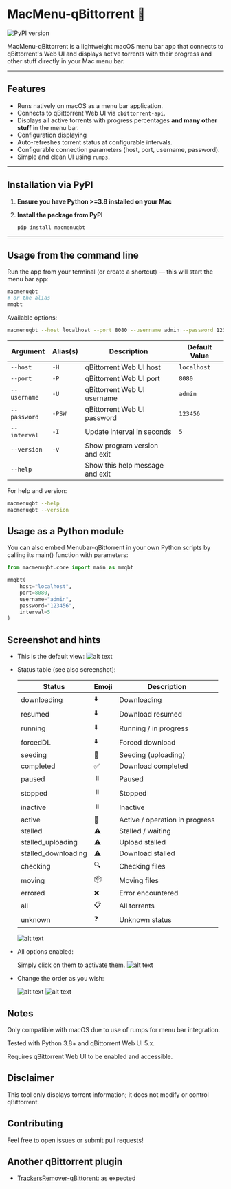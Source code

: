 # MacMenu-qBittorrent 🍏

![PyPI version](https://img.shields.io/pypi/v/macmenuqbt?label=PyPI%20Version)


MacMenu-qBittorrent is a lightweight macOS menu bar app that connects to qBittorrent's Web UI and displays active torrents with their progress and other stuff directly in your Mac menu bar.

---

## Features

- Runs natively on macOS as a menu bar application.
- Connects to qBittorrent Web UI via `qbittorrent-api`.
- Displays all active torrents with progress percentages **and many other stuff** in the menu bar.
- Configuration displaying
- Auto-refreshes torrent status at configurable intervals.
- Configurable connection parameters (host, port, username, password).
- Simple and clean UI using `rumps`.

---

## Installation via PyPI

1. **Ensure you have Python >=3.8 installed on your Mac**

2. **Install the package from PyPI**

    ```bash
    pip install macmenuqbt
    ```

---

## Usage from the command line

Run the app from your terminal (or create a shortcut) — this will start the menu bar app:

```bash
macmenuqbt
# or the alias
mmqbt
```

Available options:
```bash
macmenuqbt --host localhost --port 8080 --username admin --password 123456 --interval 5
```
| Argument     | Alias(s) | Description                     | Default Value |
|--------------|----------|---------------------------------|---------------|
| `--host`     | `-H`     | qBittorrent Web UI host         | `localhost`   |
| `--port`     | `-P`     | qBittorrent Web UI port         | `8080`        |
| `--username` | `-U`     | qBittorrent Web UI username     | `admin`       |
| `--password` | `-PSW`   | qBittorrent Web UI password     | `123456`      |
| `--interval` | `-I`     | Update interval in seconds      | `5`           |
| `--version`  | `-V`     | Show program version and exit   |               |
| `--help`     |          | Show this help message and exit |               |


For help and version:
```bash
macmenuqbt --help
macmenuqbt --version
```

## Usage as a Python module
You can also embed Menubar-qBittorrent in your own Python scripts by calling its main() function with parameters:

```python
from macmenuqbt.core import main as mmqbt

mmqbt(
    host="localhost",
    port=8080,
    username="admin",
    password="123456",
    interval=5
)
```

## Screenshot and hints

- This is the default view:
   ![alt text](img/set_options.png)

- Status table (see also screenshot):

   | Status              | Emoji | Description                    |
   |---------------------|-------|--------------------------------|
   | downloading         | ⬇️    | Downloading                    |
   | resumed             | ⬇️    | Download resumed               |
   | running             | ⬇️    | Running / in progress          |
   | forcedDL            | ⬇️    | Forced download                |
   | seeding             | 🌱    | Seeding (uploading)            |
   | completed           | ✅     | Download completed             |
   | paused              | ⏸️    | Paused                         |
   | stopped             | ⏸️    | Stopped                        |
   | inactive            | ⏸️    | Inactive                       |
   | active              | 🔄    | Active / operation in progress |
   | stalled             | ⚠️    | Stalled / waiting              |
   | stalled_uploading   | ⚠️    | Upload stalled                 |
   | stalled_downloading | ⚠️    | Download stalled               |
   | checking            | 🔍    | Checking files                 |
   | moving              | 📦    | Moving files                   |
   | errored             | ❌     | Error encountered              |
   | all                 | 📋    | All torrents                   |
   | unknown             | ❓     | Unknown status                 |

   ![alt text](img/status.png)

- All options enabled:

  Simply click on them to activate them.
  ![alt text](img/full_options.png)

- Change the order as you wish:

   ![alt text](img/manage_down.png)
   ![alt text](img/manage_down_2.png)


## Notes
Only compatible with macOS due to use of rumps for menu bar integration.

Tested with Python 3.8+ and qBittorrent Web UI 5.x.

Requires qBittorrent Web UI to be enabled and accessible.

## Disclaimer
This tool only displays torrent information; it does not modify or control qBittorrent.

## Contributing
Feel free to open issues or submit pull requests!

## Another qBittorrent plugin

- [TrackersRemover-qBittorent](https://github.com/Jumitti/TrackersRemover-qBittorrent): as expected
